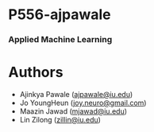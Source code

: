 
# P556-ajpawale
### Applied Machine Learning


# Authors
- Ajinkya Pawale (ajpawale@iu.edu)
- Jo YoungHeun (joy.neuro@gmail.com)
- Maazin Jawad (mjawad@iu.edu)
- Lin Zilong (zillin@iu.edu)
 
